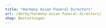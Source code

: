 ```yaml
---
title: "Harmony Asian Funeral Directors"
url: /derby/harmony-asian-funeral-directors/
shop: Bestattungen
---
```

